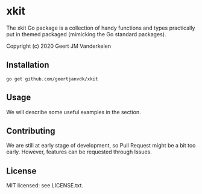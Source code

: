 # xkit

The xkit Go package is a collection of handy functions and types practically
put in themed packaged (mimicking the Go standard packages).

Copyright (c) 2020 Geert JM Vanderkelen

## Installation

```go get github.com/geertjanvdk/xkit```

## Usage

We will describe some useful examples in the section.

## Contributing

We are still at early stage of development, so Pull Request might be a bit too early. 
However, features can be requested through Issues.

## License

MIT licensed: see LICENSE.txt.
